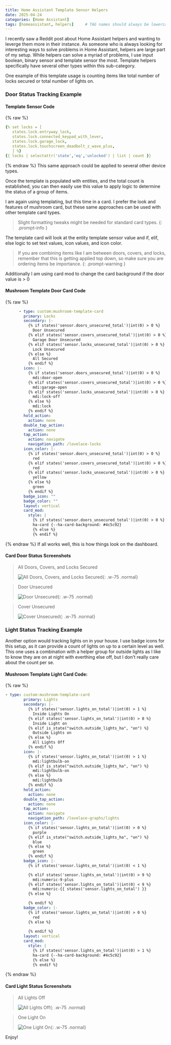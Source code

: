 ```yaml
---
title: Home Assistant Template Sensor Helpers
date: 2025-04-24
categories: [Home Assistant]
tags: [homeassistant, helpers]     # TAG names should always be lowercase
---
```


I recently saw a Reddit post about Home Assistant helpers and wanting to leverge them more in their instance.  As someone who is always looking for interesting ways to solve problems in Home Assistant, helpers are large part of my setup.  While helpers can solve a myriad of problems, I use input boolean, binary sensor and template sensor the most.  Template helpers specifically have several other types within this sub-category.

One example of this template usage is counting items like total number of locks secured or total number of lights on. 

### Door Status Tracking Example

#### Template Sensor Code
{% raw %}
```yaml
{% set locks = [
   states.lock.entryway_lock,
   states.lock.connected_keypad_with_lever,
   states.lock.garage_lock,
   states.lock.touchscreen_deadbolt_z_wave_plus,
   ] %}
{{ locks | selectattr('state','eq','unlocked') | list | count }}
```
{% endraw %}
This same approach could be applied to several other device types. 
 
Once the template is populated with entities, and the total count is established, you can then easily use this value to apply logic to determine the status of a group of items.

I am again using templating, but this time in a card.  I prefer the look and features of mushroom card, but these same approaches can be used with other template card types.  

> Slight formatting tweaks might be needed for standard card types. 
{: .prompt-info }

The template card will look at the entity template sensor value and if, elif, else logic to set text values, icon values, and icon color.

> If you are combining items like I am between doors, covers, and locks, remember that this is getting applied top down, so make sure you are ordering items be importance.
{: .prompt-warning }

Additionally I am using card mod to change the card background if the door value is > 0

#### Mushroom Template Door Card Code
{% raw %}
```yaml
      - type: custom:mushroom-template-card
        primary: Locks
        secondary: |-
          {% if states('sensor.doors_unsecured_total')|int(0) > 0 %}
            Door Unsecured
          {% elif states('sensor.covers_unsecured_total')|int(0) > 0 %}
            Garage Door Unsecured
          {% elif states('sensor.locks_unsecured_total')|int(0) > 0 %}
            Lock Unsecured
          {% else %}
            All Secured
          {% endif %}
        icon: |-
          {% if states('sensor.doors_unsecured_total')|int(0) > 0 %}
            mdi:door-open
          {% elif states('sensor.covers_unsecured_total')|int(0) > 0 %}
            mdi:garage-open
          {% elif states('sensor.locks_unsecured_total')|int(0) > 0 %}
            mdi:lock-off
          {% else %}
            mdi:lock
          {% endif %}
        hold_action:
          action: none
        double_tap_action:
          action: none
        tap_action:
          action: navigate
          navigation_path: /lovelace-locks
        icon_color: |-
          {% if states('sensor.doors_unsecured_total')|int(0) > 0 %}
            red
          {% elif states('sensor.covers_unsecured_total')|int(0) > 0 %}
            red
          {% elif states('sensor.locks_unsecured_total')|int(0) > 0 %}
            yellow
          {% else %}
            green
          {% endif %}
        badge_icon: ""
        badge_color: ""
        layout: vertical
        card_mod:
          style: |
            {% if states('sensor.doors_unsecured_total')|int(0) > 0 %}
            ha-card {--ha-card-background: #4c5c92} 
            {% else %}
            {% endif %}
```
{% endraw %}
If all works well, this is how things look on the dashboard.

#### Card Door Status Screenshots

> All Doors, Covers, and Locks Secured
>
> ![All Doors, Covers, and Locks Secured](https://github.com/user-attachments/assets/269d7f54-43c9-4ec7-acb1-6975dd7274f5){: .w-75 .normal}

> Door Unsecured
>
> ![Door Unsecured](https://github.com/user-attachments/assets/c9b3c8bf-d152-40e9-90ce-1bf78ca80b65){: .w-75 .normal}


> Cover Unsecured
>
> ![Cover Unsecured](https://github.com/user-attachments/assets/8c7b9bf0-9842-413d-98c4-1f79f23b96ba){: .w-75 .normal}


 

### Light Status Tracking Example

Another option would tracking lights on in your house.  I use badge icons for this setup, as it can provide a count of lights on up to a certain level as well. This one uses a combination with a helper group for outside lights as I like to know they are on at night with everthing else off, but I don't really care about the count per se. 

#### Mushroom Template Light Card Code:
{% raw %}
```yaml
- type: custom:mushroom-template-card
        primary: Lights
        secondary: |-
          {% if states('sensor.lights_on_total')|int(0) > 1 %}
            Inside Lights On
          {% elif states('sensor.lights_on_total')|int(0) > 0 %}
            Inside Light on
          {% elif is_state("switch.outside_lights_ha", "on") %}
            Outside Lights on
          {% else %}
            All Lights Off
          {% endif %}
        icon: |-
          {% if states('sensor.lights_on_total')|int(0) > 1 %}
            mdi:lightbulb-on
          {% elif is_state("switch.outside_lights_ha", "on") %}
            mdi:lightbulb-on
          {% else %}
            mdi:lightbulb
          {% endif %}
        hold_action:
          action: none
        double_tap_action:
          action: none
        tap_action:
          action: navigate
          navigation_path: /lovelace-graphs/lights
        icon_color: |-
          {% if states('sensor.lights_on_total')|int(0) > 0 %}
            purple
          {% elif is_state("switch.outside_lights_ha", "on") %}
            blue
          {% else %}
            green
          {% endif %}
        badge_icon: |-
          {% if states('sensor.lights_on_total')|int(0) < 1 %}

          {% elif states('sensor.lights_on_total')|int(0) > 9 %}
            mdi:numeric-9-plus
          {% elif states('sensor.lights_on_total')|int(0) < 9 %}
            mdi:numeric-{{ states('sensor.lights_on_total') }}
          {% else %}

          {% endif %}
        badge_color: |-
          {% if states('sensor.lights_on_total')|int(0) > 0 %}
            red
          {% else %}
            
          {% endif %}
        layout: vertical
        card_mod:
          style: |
            {% if states('sensor.lights_on_total')|int(0) > 1 %}
            ha-card {--ha-card-background: #4c5c92} 
            {% else %}
            {% endif %}
```
{% endraw %}
#### Card Light Status Screenshots

> All Lights Off
> 
>![All Lights Off](https://github.com/user-attachments/assets/b6997023-6008-4e11-92ec-8d249b77a219){: .w-75 .normal}


> One Light On
> 
>![One Light On](https://github.com/user-attachments/assets/15ceb84e-a9da-4da8-9069-9e67b7c31e62){: .w-75 .normal}


Enjoy!
